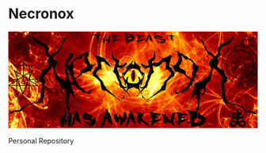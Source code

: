 # Necronox

<picture>
 <source media="(prefers-color-scheme: dark)" srcset="necs.jpg">
 <source media="(prefers-color-scheme: light)" srcset="necs.jpg">
 <img alt="YOUR-ALT-TEXT" src="necs.jpg">
</picture>

Personal Repository
